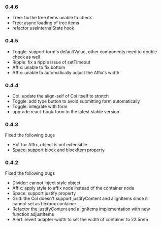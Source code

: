 ### 0.4.6
* Tree: fix the tree items unable to check
* Tree: async loading of tree items
* refactor useInternalState hook

### 0.4.5
* Toggle: support form's defaultValue, other components need to double check as well
* Ripple: fix a ripple issue of setTimeout
* Affix: unable to fix bottom
* Affix: unable to automatically adjust the Affix's width

### 0.4.4
* Col:  update the align-self of Col itself to stretch
* Toggle: add type button to avoid submitting form automatically
* Toggle: integrate with form
* upgrade react-hook-form to the latest stable version

### 0.4.3
Fixed the following bugs 
* Hot fix: Affix, object is not extensible  
* Space: support block and blockItem property

### 0.4.2
Fixed the following bugs 
* Divider: cannot inject style object
* Affix: apply style to affix node instead of the container node
* Space: support justify property
* Grid: the Col doesn't support justifyContent and alignItems since it cannot set as flexbox container
* Refactor the justifyContent and alignItems implementation with new function adjustItems
* Alert: revert adapter-width to set the width of container to 22.5rem